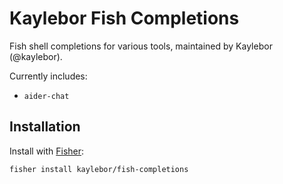 # Kaylebor Fish Completions

Fish shell completions for various tools, maintained by Kaylebor (@kaylebor).

Currently includes:
* `aider-chat`

## Installation

Install with [Fisher](https://github.com/jorgebucaran/fisher):

```fish
fisher install kaylebor/fish-completions
